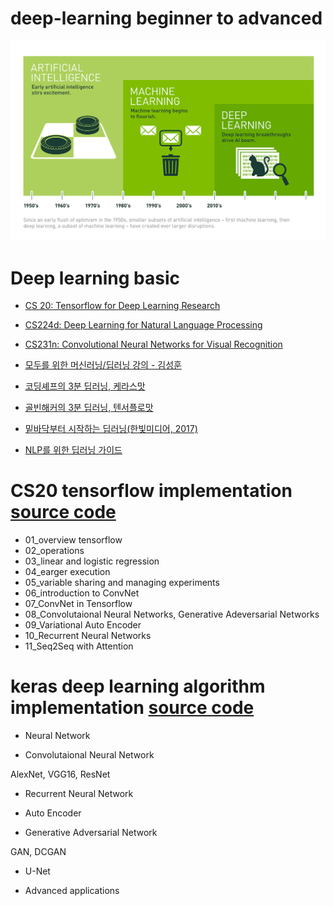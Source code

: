 # deep-learning beginner to advanced

![alt text](/image/Deep_Learning.png "cover_image")


# Deep learning basic

- [CS 20: Tensorflow for Deep Learning Research](https://web.stanford.edu/class/cs20si/)

- [CS224d: Deep Learning for Natural Language Processing](http://cs224d.stanford.edu/syllabus.html)

- [CS231n: Convolutional Neural Networks for Visual Recognition](http://cs231n.stanford.edu/syllabus.html)

- [모두를 위한 머신러닝/딥러닝 강의 - 김성훈](https://www.youtube.com/watch?v=BS6O0zOGX4E&list=PLlMkM4tgfjnLSOjrEJN31gZATbcj_MpUm&index=1)

- [코딩셰프의 3분 딥러닝, 케라스맛](https://github.com/jskDr/keraspp)

- [골빈해커의 3분 딥러닝, 텐서플로맛](https://github.com/golbin/TensorFlow-Tutorials)

- [밑바닥부터 시작하는 딥러닝(한빛미디어, 2017)](https://github.com/WegraLee/deep-learning-from-scratch)

- [NLP를 위한 딥러닝 가이드](http://docs.likejazz.com/deep-learning-for-nlp/)

# CS20 tensorflow implementation [source code](/tensorflow/CS20_Tensorflow_for_Deep_learning_Research)

- 01_overview tensorflow
- 02_operations
- 03_linear and logistic regression
- 04_earger execution
- 05_variable sharing and managing experiments
- 06_introduction to ConvNet
- 07_ConvNet in Tensorflow
- 08_Convolutaional Neural Networks, Generative Adeversarial Networks
- 09_Variational Auto Encoder
- 10_Recurrent Neural Networks
- 11_Seq2Seq with Attention

# keras deep learning algorithm implementation [source code](/keras)

- Neural Network

- Convolutaional Neural Network

AlexNet, VGG16, ResNet

- Recurrent Neural Network

- Auto Encoder

- Generative Adversarial Network

GAN, DCGAN

- U-Net

- Advanced applications
